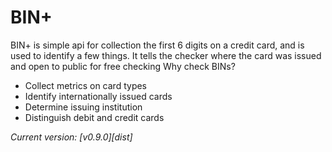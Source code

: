 BIN+
=======

BIN+ is simple api for collection the first 6 digits on a credit card, and is used to identify a few things. It tells the checker where the card was issued and open to public for free checking
Why check BINs? 

 * Collect metrics on card types
 * Identify internationally issued cards
 * Determine issuing institution
 * Distinguish debit and credit cards

*Current version: [v0.9.0][dist]*
